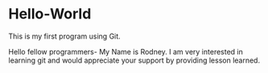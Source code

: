 # Hello-World
This is my first program using Git.

Hello fellow programmers-
My Name is Rodney. I am very interested in learning git and would appreciate your support by providing lesson learned.
